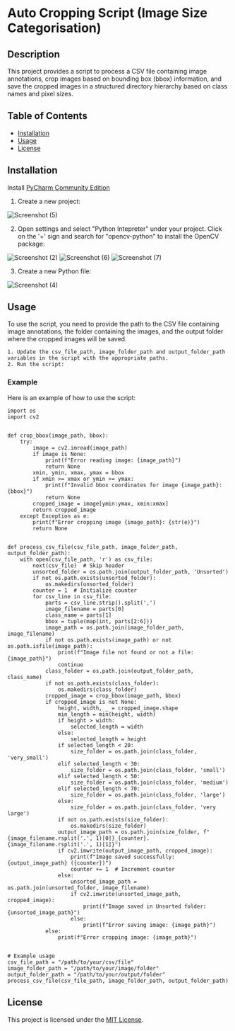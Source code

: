 
# Auto Cropping Script (Image Size Categorisation)
## Description
This project provides a script to process a CSV file containing image annotations, crop images based on bounding box (bbox) information, and save the cropped images in a structured directory hierarchy based on class names and pixel sizes.

## Table of Contents
- [Installation](#installation)
- [Usage](#usage)
- [License](#license)

## Installation
Install [PyCharm Community Edition](https://www.jetbrains.com/pycharm/download/?section=windows)


1. Create a new project:

![Screenshot (5)](https://github.com/user-attachments/assets/505ebcc0-a23f-41de-8e75-bd82759452ce)


2. Open settings and select "Python Intepreter" under your project. Click on the '+' sign and search for "opencv-python" to install the OpenCV package:

![Screenshot (2)](https://github.com/user-attachments/assets/1bc46e42-2b96-404d-8a32-f3347c3db87d)
![Screenshot (6)](https://github.com/user-attachments/assets/a913794f-e252-47f4-84ee-5599aa880fb0)
![Screenshot (7)](https://github.com/user-attachments/assets/18c56eba-8351-470a-b263-fdf4a6077608)

3. Create a new Python file:

![Screenshot (4)](https://github.com/user-attachments/assets/7344ef74-ca51-4d8e-be36-91933edf2906)

## Usage
To use the script, you need to provide the path to the CSV file containing image annotations, the folder containing the images, and the output folder where the cropped images will be saved.

    1. Update the csv_file_path, image_folder_path and output_folder_path variables in the script with the appropriate paths.
    2. Run the script:

### Example
Here is an example of how to use the script:

    import os
    import cv2


    def crop_bbox(image_path, bbox):
        try:
            image = cv2.imread(image_path)
            if image is None:
                print(f"Error reading image: {image_path}")
                return None
            xmin, ymin, xmax, ymax = bbox
            if xmin >= xmax or ymin >= ymax:
                print(f"Invalid bbox coordinates for image {image_path}: {bbox}")
                return None
            cropped_image = image[ymin:ymax, xmin:xmax]
            return cropped_image
        except Exception as e:
            print(f"Error cropping image {image_path}: {str(e)}")
            return None


    def process_csv_file(csv_file_path, image_folder_path, output_folder_path):
        with open(csv_file_path, 'r') as csv_file:
            next(csv_file)  # Skip header
            unsorted_folder = os.path.join(output_folder_path, 'Unsorted')
            if not os.path.exists(unsorted_folder):
                os.makedirs(unsorted_folder)
            counter = 1  # Initialize counter
            for csv_line in csv_file:
                parts = csv_line.strip().split(',')
                image_filename = parts[0]
                class_name = parts[1]
                bbox = tuple(map(int, parts[2:6]))
                image_path = os.path.join(image_folder_path, image_filename)
                if not os.path.exists(image_path) or not os.path.isfile(image_path):
                    print(f"Image file not found or not a file: {image_path}")
                    continue
                class_folder = os.path.join(output_folder_path, class_name)
                if not os.path.exists(class_folder):
                    os.makedirs(class_folder)
                cropped_image = crop_bbox(image_path, bbox)
                if cropped_image is not None:
                    height, width, _ = cropped_image.shape
                    min_length = min(height, width)
                    if height > width:
                        selected_length = width
                    else:
                        selected_length = height
                    if selected_length < 20:
                        size_folder = os.path.join(class_folder, 'very_small')
                    elif selected_length < 30:
                        size_folder = os.path.join(class_folder, 'small')
                    elif selected_length < 50:
                        size_folder = os.path.join(class_folder, 'medium')
                    elif selected_length < 70:
                        size_folder = os.path.join(class_folder, 'large')
                    else:
                        size_folder = os.path.join(class_folder, 'very large')
                    if not os.path.exists(size_folder):
                        os.makedirs(size_folder)
                    output_image_path = os.path.join(size_folder, f"{image_filename.rsplit('.', 1)[0]}_{counter}.{image_filename.rsplit('.', 1)[1]}")
                    if cv2.imwrite(output_image_path, cropped_image):
                        print(f"Image saved successfully: {output_image_path} ({counter})")
                        counter += 1  # Increment counter
                    else:
                        unsorted_image_path = os.path.join(unsorted_folder, image_filename)
                        if cv2.imwrite(unsorted_image_path, cropped_image):
                            print(f"Image saved in Unsorted folder: {unsorted_image_path}")
                        else:
                            print(f"Error saving image: {image_path}")
                else:
                    print(f"Error cropping image: {image_path}")


    # Example usage
    csv_file_path = "/path/to/your/csv/file"
    image_folder_path = "/path/to/your/image/folder"
    output_folder_path = "/path/to/your/output/folder"
    process_csv_file(csv_file_path, image_folder_path, output_folder_path)

## License
This project is licensed under the [MIT License](https://www.mit.edu/~amini/LICENSE.md).



